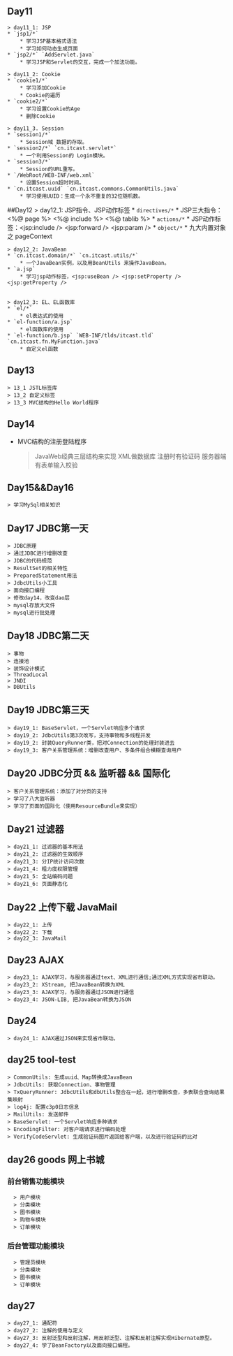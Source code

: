 ## Day11
    > day11_1: JSP
    * `jsp1/*`
        * 学习JSP基本格式语法
        * 学习如何动态生成页面
    * `jsp2/*` `AddServlet.java`
        * 学习JSP和Servlet的交互，完成一个加法功能。

    > day11_2: Cookie
    * `cookie1/*`
        * 学习添加Cookie
        * Cookie的遍历
    * `cookie2/*`
        * 学习设置Cookie的Age
        * 删除Cookie

    > day11_3. Session
    * `session1/*`
        * Session域 数据的存取。
    * `session2/*` `cn.itcast.servlet*`
        * 一个利用Session的 Login模块。
    * `session3/*`
        * Session的URL重写。
    * `/WebRoot/WEB-INF/web.xml`
        * 设置Session超时时间。
    * `cn.itcast.uuid` `cn.itcast.commons.CommonUtils.java`
        * 学习使用UUID：生成一个永不重复的32位随机数。

##Day12
    > day12_1: JSP指令、JSP动作标签
    * `directives/*`
        * JSP三大指令：<%@ page %> <%@ include %> <%@ tablib %>
    * `actions/*`
        * JSP动作标签：<jsp:include /> <jsp:forward /> <jsp:param />
    * `object/*`
        * 九大内置对象之 pageContext

    > day12_2: JavaBean
    * `cn.itcast.domain/*` `cn.itcast.utils/*`
        * 一个JavaBean实例，以及用BeanUtils 来操作JavaBean。
    * `a.jsp`
        * 学习jsp动作标签，<jsp:useBean /> <jsp:setProperty /> <jsp:getProperty />


    > day12_3: EL、EL函数库
    * `el/*`
        * el表达式的使用
    * `el-function/a.jsp`
        * el函数库的使用
    * `el-function/b.jsp` `WEB-INF/tlds/itcast.tld` `cn.itcast.fn.MyFunction.java`
        * 自定义el函数

## Day13
    > 13_1 JSTL标签库
    > 13_2 自定义标签
    > 13_3 MVC结构的Hello World程序

## Day14

* MVC结构的注册登陆程序
    > JavaWeb经典三层结构来实现
    > XML做数据库
    > 注册时有验证码
    > 服务器端有表单输入校验

## Day15&&Day16
    > 学习MySql相关知识

## Day17 JDBC第一天
    > JDBC原理
    > 通过JDBC进行增删改查
    > JDBC的代码规范
    > ResultSet的相关特性
    > PreparedStatement用法
    > JdbcUtils小工具
    > 面向接口编程
    > 修改day14，改变dao层
    > mysql存放大文件
    > mysql进行批处理


## Day18 JDBC第二天
    > 事物
    > 连接池
    > 装饰设计模式
    > ThreadLocal
    > JNDI
    > DBUtils

## Day19 JDBC第三天
    > day19_1: BaseServlet，一个Servlet响应多个请求
    > day19_2: JdbcUtils第3次改写，支持事物和多线程并发
    > day19_2: 封装QueryRunner类，把对Connection的处理封装进去
    > day19_3: 客户关系管理系统：增删改查用户、多条件组合模糊查询用户

## Day20 JDBC分页 && 监听器 && 国际化
    > 客户关系管理系统：添加了对分页的支持
    > 学习了八大监听器
    > 学习了页面的国际化（使用ResourceBundle来实现）


## Day21 过滤器
    > day21_1: 过滤器的基本用法
    > day21_2: 过滤器的生效顺序
    > day21_3: 分IP统计访问次数
    > day21_4: 粗力度权限管理
    > day21_5: 全站编码问题
    > day21_6: 页面静态化

## Day22 上传下载 JavaMail
    > day22_1: 上传
    > day22_2: 下载
    > day22_3: JavaMail

## Day23 AJAX
    > day23_1: AJAX学习，与服务器通过text、XML进行通信;通过XML方式实现省市联动。
    > day23_2: XStream, 把JavaBean转换为XML
    > day23_3: AJAX学习，与服务器通过JSON进行通信
    > day23_4: JSON-LIB, 把JavaBean转换为JSON

## Day24
    > day24_1: AJAX通过JSON来实现省市联动。

## day25 tool-test
    > CommonUtils: 生成uuid、Map转换成JavaBean
    > JdbcUtils: 获取Connection、事物管理
    > TxQueryRunner: JdbcUtils和dbUtils整合在一起，进行增删改查，多表联合查询结果集映射
    > log4j: 配置c3p0日志信息
    > MailUtils: 发送邮件
    > BaseServlet: 一个Servlet响应多种请求
    > EncodingFilter: 对客户端请求进行编码处理
    > VerifyCodeServlet: 生成验证码图片返回给客户端，以及进行验证码的比对

## day26 goods 网上书城

### 前台销售功能模块
	  > 用户模块
	  > 分类模块
	  > 图书模块
	  > 购物车模块
	  > 订单模块

### 后台管理功能模块
	  > 管理员模块
	  > 分类模块
	  > 图书模块
	  > 订单模块

## day27
    > day27_1: 通配符
    > day27_2: 注解的使用与定义
    > day27_3: 反射泛型和反射注解，用反射泛型、注解和反射注解实现Hibernate原型。
    > day27_4: 学了BeanFactory以及面向接口编程。
